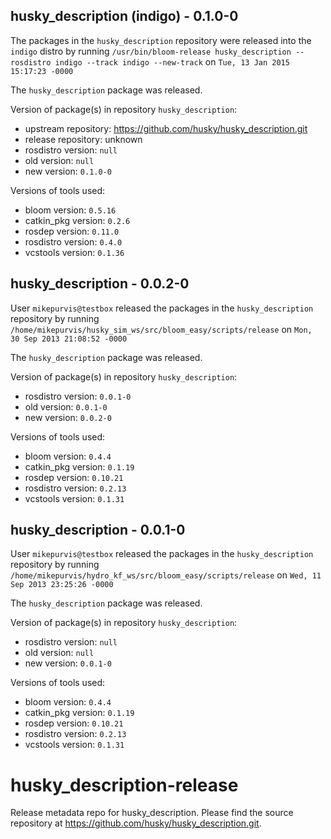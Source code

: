 ## husky_description (indigo) - 0.1.0-0

The packages in the `husky_description` repository were released into the `indigo` distro by running `/usr/bin/bloom-release husky_description --rosdistro indigo --track indigo --new-track` on `Tue, 13 Jan 2015 15:17:23 -0000`

The `husky_description` package was released.

Version of package(s) in repository `husky_description`:
- upstream repository: https://github.com/husky/husky_description.git
- release repository: unknown
- rosdistro version: `null`
- old version: `null`
- new version: `0.1.0-0`

Versions of tools used:
- bloom version: `0.5.16`
- catkin_pkg version: `0.2.6`
- rosdep version: `0.11.0`
- rosdistro version: `0.4.0`
- vcstools version: `0.1.36`


## husky_description - 0.0.2-0

User `mikepurvis@testbox` released the packages in the `husky_description` repository by running `/home/mikepurvis/husky_sim_ws/src/bloom_easy/scripts/release` on `Mon, 30 Sep 2013 21:08:52 -0000`

The `husky_description` package was released.

Version of package(s) in repository `husky_description`:
- rosdistro version: `0.0.1-0`
- old version: `0.0.1-0`
- new version: `0.0.2-0`

Versions of tools used:
- bloom version: `0.4.4`
- catkin_pkg version: `0.1.19`
- rosdep version: `0.10.21`
- rosdistro version: `0.2.13`
- vcstools version: `0.1.31`


## husky_description - 0.0.1-0

User `mikepurvis@testbox` released the packages in the `husky_description` repository by running `/home/mikepurvis/hydro_kf_ws/src/bloom_easy/scripts/release` on `Wed, 11 Sep 2013 23:25:26 -0000`

The `husky_description` package was released.

Version of package(s) in repository `husky_description`:
- rosdistro version: `null`
- old version: `null`
- new version: `0.0.1-0`

Versions of tools used:
- bloom version: `0.4.4`
- catkin_pkg version: `0.1.19`
- rosdep version: `0.10.21`
- rosdistro version: `0.2.13`
- vcstools version: `0.1.31`


husky_description-release
=========================

Release metadata repo for husky_description. Please find the source repository at https://github.com/husky/husky_description.git.
